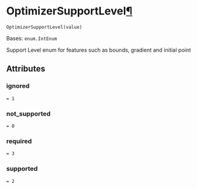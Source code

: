 # OptimizerSupportLevel[¶](#optimizersupportlevel "Permalink to this headline")

<span id="undefined" />

`OptimizerSupportLevel(value)`

Bases: `enum.IntEnum`

Support Level enum for features such as bounds, gradient and initial point

## Attributes

<span id="undefined" />

### ignored

`= 1`

<span id="undefined" />

### not\_supported

`= 0`

<span id="undefined" />

### required

`= 3`

<span id="undefined" />

### supported

`= 2`
